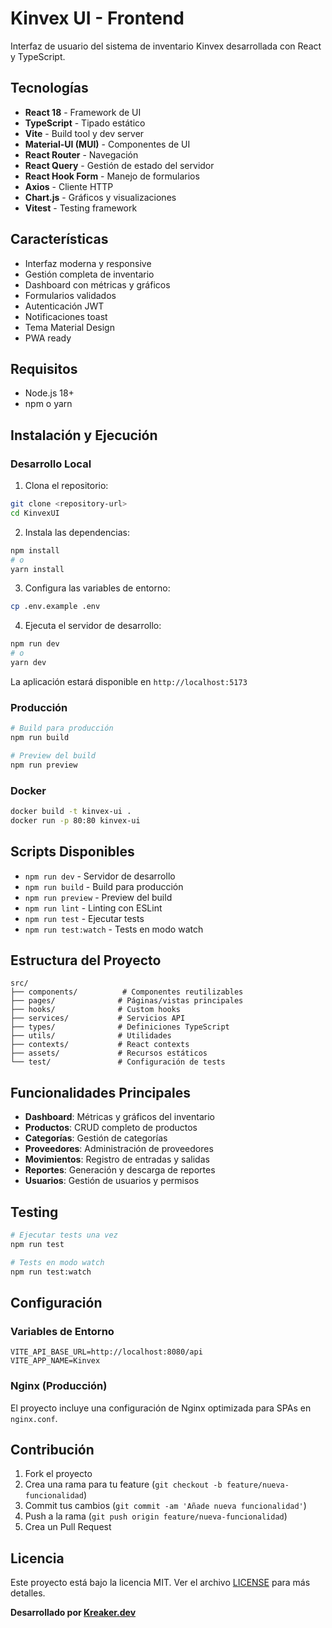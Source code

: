 # Kinvex UI - Frontend

Interfaz de usuario del sistema de inventario Kinvex desarrollada con React y TypeScript.

## Tecnologías

- **React 18** - Framework de UI
- **TypeScript** - Tipado estático
- **Vite** - Build tool y dev server
- **Material-UI (MUI)** - Componentes de UI
- **React Router** - Navegación
- **React Query** - Gestión de estado del servidor
- **React Hook Form** - Manejo de formularios
- **Axios** - Cliente HTTP
- **Chart.js** - Gráficos y visualizaciones
- **Vitest** - Testing framework

## Características

- Interfaz moderna y responsive
- Gestión completa de inventario
- Dashboard con métricas y gráficos
- Formularios validados
- Autenticación JWT
- Notificaciones toast
- Tema Material Design
- PWA ready

## Requisitos

- Node.js 18+
- npm o yarn

## Instalación y Ejecución

### Desarrollo Local

1. Clona el repositorio:
```bash
git clone <repository-url>
cd KinvexUI
```

2. Instala las dependencias:
```bash
npm install
# o
yarn install
```

3. Configura las variables de entorno:
```bash
cp .env.example .env
```

4. Ejecuta el servidor de desarrollo:
```bash
npm run dev
# o
yarn dev
```

La aplicación estará disponible en `http://localhost:5173`

### Producción

```bash
# Build para producción
npm run build

# Preview del build
npm run preview
```

### Docker

```bash
docker build -t kinvex-ui .
docker run -p 80:80 kinvex-ui
```

## Scripts Disponibles

- `npm run dev` - Servidor de desarrollo
- `npm run build` - Build para producción
- `npm run preview` - Preview del build
- `npm run lint` - Linting con ESLint
- `npm run test` - Ejecutar tests
- `npm run test:watch` - Tests en modo watch

## Estructura del Proyecto

```
src/
├── components/          # Componentes reutilizables
├── pages/              # Páginas/vistas principales
├── hooks/              # Custom hooks
├── services/           # Servicios API
├── types/              # Definiciones TypeScript
├── utils/              # Utilidades
├── contexts/           # React contexts
├── assets/             # Recursos estáticos
└── test/               # Configuración de tests
```

## Funcionalidades Principales

- **Dashboard**: Métricas y gráficos del inventario
- **Productos**: CRUD completo de productos
- **Categorías**: Gestión de categorías
- **Proveedores**: Administración de proveedores
- **Movimientos**: Registro de entradas y salidas
- **Reportes**: Generación y descarga de reportes
- **Usuarios**: Gestión de usuarios y permisos

## Testing

```bash
# Ejecutar tests una vez
npm run test

# Tests en modo watch
npm run test:watch
```

## Configuración

### Variables de Entorno

```env
VITE_API_BASE_URL=http://localhost:8080/api
VITE_APP_NAME=Kinvex
```

### Nginx (Producción)

El proyecto incluye una configuración de Nginx optimizada para SPAs en `nginx.conf`.

## Contribución

1. Fork el proyecto
2. Crea una rama para tu feature (`git checkout -b feature/nueva-funcionalidad`)
3. Commit tus cambios (`git commit -am 'Añade nueva funcionalidad'`)
4. Push a la rama (`git push origin feature/nueva-funcionalidad`)
5. Crea un Pull Request

## Licencia

Este proyecto está bajo la licencia MIT. Ver el archivo [LICENSE](LICENSE) para más detalles.

**Desarrollado por [Kreaker.dev](https://kreaker.dev)**
